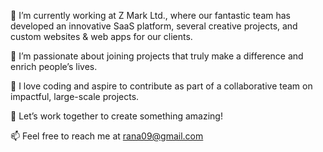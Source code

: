👋 I’m currently working at Z Mark Ltd., where our fantastic team has developed an innovative SaaS platform, several creative projects, and custom websites & web apps for our clients.

👀 I’m passionate about joining projects that truly make a difference and enrich people’s lives.

🌱 I love coding and aspire to contribute as part of a collaborative team on impactful, large-scale projects.

💞️ Let’s work together to create something amazing!

📫 Feel free to reach me at rana09@gmail.com
<!---
Rana2979/Rana2979 is a ✨ special ✨ repository because its `README.md` (this file) appears on your GitHub profile.
You can click the Preview link to take a look at your changes.
--->
